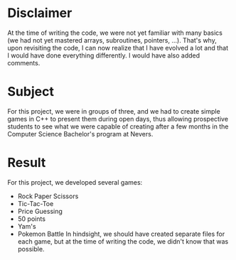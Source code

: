 
# Disclaimer
At the time of writing the code, we were not yet familiar with many basics (we had not yet mastered arrays, subroutines, pointers, ...). That's why, upon revisiting the code, I can now realize that I have evolved a lot and that I would have done everything differently. I would have also added comments.

# Subject
For this project, we were in groups of three, and we had to create simple games in C++ to present them during open days, thus allowing prospective students to see what we were capable of creating after a few months in the Computer Science Bachelor's program at Nevers.

# Result
For this project, we developed several games:

- Rock Paper Scissors
- Tic-Tac-Toe
- Price Guessing
- 50 points
- Yam's
- Pokemon Battle
In hindsight, we should have created separate files for each game, but at the time of writing the code, we didn't know that was possible.
